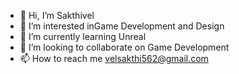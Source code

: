 - 👋 Hi, I’m Sakthivel
- 👀 I’m interested inGame Development and Design
- 🌱 I’m currently learning Unreal
- 💞️ I’m looking to collaborate on Game Development
- 📫 How to reach me velsakthi562@gmail.com

<!---
velsakthi562/velsakthi562 is a ✨ special ✨ repository because its `README.md` (this file) appears on your GitHub profile.
You can click the Preview link to take a look at your changes.
--->
